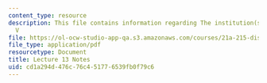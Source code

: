 ```yaml
---
content_type: resource
description: This file contains information regarding The institution(s) of medicine
  V
file: https://ol-ocw-studio-app-qa.s3.amazonaws.com/courses/21a-215-disease-and-health-culture-society-and-ethics-spring-2012/cd1a294d476c76c451776539fb0f79c6_MIT21A_215S12_lecture_13.pdf
file_type: application/pdf
resourcetype: Document
title: Lecture 13 Notes
uid: cd1a294d-476c-76c4-5177-6539fb0f79c6
---
```

